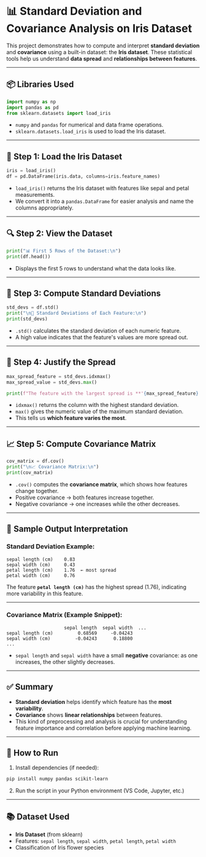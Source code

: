 
# 📊 Standard Deviation and Covariance Analysis on Iris Dataset

This project demonstrates how to compute and interpret **standard deviation** and **covariance** using a built-in dataset: the **Iris dataset**. These statistical tools help us understand **data spread** and **relationships between features**.

---

## 📦 Libraries Used

```python
import numpy as np
import pandas as pd
from sklearn.datasets import load_iris
```

- `numpy` and `pandas` for numerical and data frame operations.
- `sklearn.datasets.load_iris` is used to load the Iris dataset.

---

## 🌼 Step 1: Load the Iris Dataset

```python
iris = load_iris()
df = pd.DataFrame(iris.data, columns=iris.feature_names)
```

- `load_iris()` returns the Iris dataset with features like sepal and petal measurements.
- We convert it into a `pandas.DataFrame` for easier analysis and name the columns appropriately.

---

## 🔍 Step 2: View the Dataset

```python
print("📊 First 5 Rows of the Dataset:\n")
print(df.head())
```

- Displays the first 5 rows to understand what the data looks like.

---

## 📐 Step 3: Compute Standard Deviations

```python
std_devs = df.std()
print("\n📐 Standard Deviations of Each Feature:\n")
print(std_devs)
```

- `.std()` calculates the standard deviation of each numeric feature.
- A high value indicates that the feature's values are more spread out.

---

## 📌 Step 4: Justify the Spread

```python
max_spread_feature = std_devs.idxmax()
max_spread_value = std_devs.max()

print(f"The feature with the largest spread is **'{max_spread_feature}'** with a standard deviation of {max_spread_value:.2f}.")
```

- `idxmax()` returns the column with the highest standard deviation.
- `max()` gives the numeric value of the maximum standard deviation.
- This tells us **which feature varies the most**.

---

## 📈 Step 5: Compute Covariance Matrix

```python
cov_matrix = df.cov()
print("\n📈 Covariance Matrix:\n")
print(cov_matrix)
```

- `.cov()` computes the **covariance matrix**, which shows how features change together.
- Positive covariance → both features increase together.
- Negative covariance → one increases while the other decreases.

---

## 🧪 Sample Output Interpretation

### Standard Deviation Example:
```
sepal length (cm)    0.83
sepal width (cm)     0.43
petal length (cm)    1.76  ← most spread
petal width (cm)     0.76
```

The feature **`petal length (cm)`** has the highest spread (1.76), indicating more variability in this feature.

---

### Covariance Matrix (Example Snippet):

```
                     sepal length  sepal width  ...
sepal length (cm)         0.68569     -0.04243
sepal width (cm)         -0.04243      0.18800
...
```

- `sepal length` and `sepal width` have a small **negative** covariance: as one increases, the other slightly decreases.

---

## ✅ Summary

- **Standard deviation** helps identify which feature has the **most variability**.
- **Covariance** shows **linear relationships** between features.
- This kind of preprocessing and analysis is crucial for understanding feature importance and correlation before applying machine learning.

---

## 🚀 How to Run

1. Install dependencies (if needed):

```bash
pip install numpy pandas scikit-learn
```

2. Run the script in your Python environment (VS Code, Jupyter, etc.)

---

## 📚 Dataset Used

- **Iris Dataset** (from sklearn)
- Features: `sepal length`, `sepal width`, `petal length`, `petal width`
- Classification of Iris flower species

